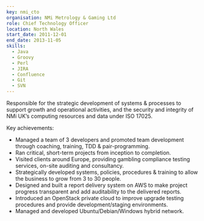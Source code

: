 ```yaml
---
key: nmi_cto
organisation: NMi Metrology & Gaming Ltd
role: Chief Technology Officer
location: North Wales
start_date: 2011-12-01
end_date: 2013-11-05
skills:
  - Java
  - Groovy
  - Perl
  - JIRA
  - Confluence
  - Git
  - SVN
---
```

Responsible for the strategic development of systems & processes to support growth and operational activities, and the security and integrity of NMi UK’s computing resources and data under ISO 17025.

Key achievements:
- Managed a team of 3 developers and promoted team development through coaching, training, TDD & pair-programming.
- Ran critical, short-term projects from inception to completion.
- Visited clients around Europe, providing gambling compliance testing services, on-site auditing and consultancy.
- Strategically developed systems, policies, procedures & training to allow the business to grow from 3 to 30 people.
- Designed and built a report delivery system on AWS to make project progress transparent and add auditability to the delivered reports.
- Introduced an OpenStack private cloud to improve upgrade testing procedures and provide development/staging environments.
- Managed and developed Ubuntu/Debian/Windows hybrid  network.
 
 